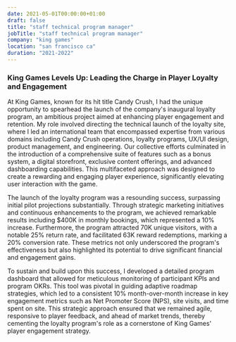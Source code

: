 ```yaml
---
date: 2021-05-01T00:00:00+01:00
draft: false
title: "staff technical program manager"
jobTitle: "staff technical program manager"
company: "king games"
location: "san francisco ca"
duration: "2021-2022"
---
```

### King Games Levels Up: Leading the Charge in Player Loyalty and Engagement

At King Games, known for its hit title Candy Crush, I had the unique opportunity to spearhead the launch of the company's inaugural loyalty program, an ambitious project aimed at enhancing player engagement and retention. My role involved directing the technical launch of the loyalty site, where I led an international team that encompassed expertise from various domains including Candy Crush operations, loyalty programs, UX/UI design, product management, and engineering. Our collective efforts culminated in the introduction of a comprehensive suite of features such as a bonus system, a digital storefront, exclusive content offerings, and advanced dashboarding capabilities. This multifaceted approach was designed to create a rewarding and engaging player experience, significantly elevating user interaction with the game.

The launch of the loyalty program was a resounding success, surpassing initial pilot projections substantially. Through strategic marketing initiatives and continuous enhancements to the program, we achieved remarkable results including $400K in monthly bookings, which represented a 10% increase. Furthermore, the program attracted 70K unique visitors, with a notable 25% return rate, and facilitated 63K reward redemptions, marking a 20% conversion rate. These metrics not only underscored the program's effectiveness but also highlighted its potential to drive significant financial and engagement gains.

To sustain and build upon this success, I developed a detailed program dashboard that allowed for meticulous monitoring of participant KPIs and program OKRs. This tool was pivotal in guiding adaptive roadmap strategies, which led to a consistent 10% month-over-month increase in key engagement metrics such as Net Promoter Score (NPS), site visits, and time spent on site. This strategic approach ensured that we remained agile, responsive to player feedback, and ahead of market trends, thereby cementing the loyalty program's role as a cornerstone of King Games' player engagement strategy.